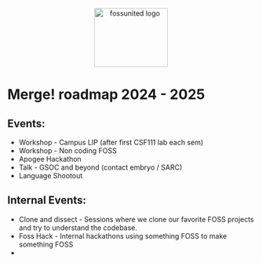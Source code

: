<div align="center">
    <img alt="fossunited logo" src=".github/logo.png" width="150px" height="120px">
</div>

# Merge! roadmap 2024 - 2025

## Events:

- Workshop - Campus LIP (after first CSF111 lab each sem)
- Workshop - Non coding FOSS
- Apogee Hackathon
- Talk - GSOC and beyond (contact embryo / SARC)
- Language Shootout

## Internal Events:

- Clone and dissect - Sessions where we clone our favorite FOSS projects and try to understand the codebase.
- Foss Hack - Internal hackathons using something FOSS to make something FOSS
-
